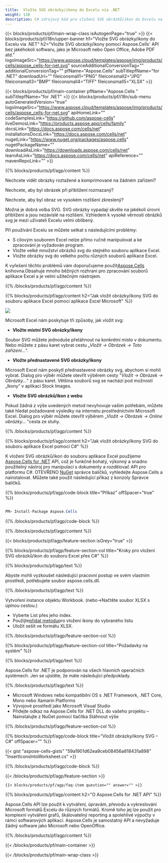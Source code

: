 ```yaml
---
title:  Vložte SVG obrázky/ikony do Excelu via .NET
weight: 110
description: C# zdrojový kód pro vložení SVG obrázků/ikon do Excelu na platformách .NET Framework, .NET Core, Mono nebo Xamarin.
---
```

{{< blocks/products/pf/main-wrap-class isAutogenPage="true" >}}
{{< blocks/products/pf/i18n/upper-banner h1="Vložte SVG obrázky/ikony do Excelu via .NET" h2="Vložte SVG obrázky/ikony pomocí Aspose.Cells\' API bez jakéhokoli softwaru, jako je Microsoft nebo Open Office, Adobe PDF atd." logoImageSrc="https://www.aspose.cloud/templates/aspose/img/products/cells/aspose_cells-for-net.svg" sourceAdditionalConversionTag="" additionalConversionTag="" pfName="Aspose.Cells" subTitlepfName="for .NET" downloadUrl="" fileiconsmall1="PNG" fileiconsmall2="JPG" fileiconsmall3="BMP" fileiconsmall4="TIFF" fileiconsmall5="XLSX" >}}

{{< blocks/products/pf/main-container pfName="Aspose.Cells " subTitlepfName="for .NET" >}}
{{< blocks/products/pf/i18n/sub-menu autoGeneratedVersion="true" logoImageSrc="https://www.aspose.cloud/templates/aspose/img/products/cells/aspose_cells-for-net.svg" apiHomeLink="" codeSamplesLink="https://github.com/aspose-cells" liveDemosLink="https://products.aspose.app/cells/family" docsLink="https://docs.aspose.com/cells/net" installationsDocsLink="https://docs.aspose.com/cells/net" nugetLink="https://www.nuget.org/packages/aspose.cells" nugetPackageName="" downloadAsLink="https://downloads.aspose.com/cells/net" learnAsLink="https://docs.aspose.com/cells/net" apiReference="" mavenRepoLink="" >}}

{{% blocks/products/pf/agp/content %}}

Nechcete vidět obrázky roztažené a komprimované na žádném zařízení?

Nechcete, aby byl obrázek při přiblížení rozmazaný?

Nechcete, aby byl obraz ve vysokém rozlišení zkreslený?

Možná je dobrá volba SVG. SVG obrázky vypadají skvěle na jakékoli úrovni přiblížení a jsou nezávislé na rozlišení. Vzhledem k vysoké věrnosti obrázků svg je mezi uživateli Excelu velmi oblíbený.

Při používání Excelu se můžete setkat s následujícími problémy:

+ S cílovým souborem Excel nelze přímo ručně manipulovat a ke zpracování je vyžadován program.
+ Vložte velké množství obrázků svg do stejného souboru aplikace Excel.
+ Vložte obrázky svg do velkého počtu různých souborů aplikace Excel.

 K vyřešení těchto problémů vám doporučujeme použít[Aspose.Cells](https://products.aspose.com/cells/) knihovna.Obsahuje mnoho běžných rozhraní pro zpracování souborů aplikace Excel a je velmi užitečným nástrojem.

{{% /blocks/products/pf/agp/content %}}

{{% blocks/products/pf/agp/content h2="Jak vložit obrázky/ikony SVG do souboru aplikace Excel pomocí aplikace Excel Microsoft" %}}

![](/cells/cs/net/icons/insert-icons-to-excel/sample.png)

Microsoft Excel nám poskytuje tři způsoby, jak vložit svg:

+  **Vložte místní SVG obrázky/ikony**

Soubor SVG můžete jednoduše přetáhnout na konkrétní místo v dokumentu. Nebo můžete z pásu karet vybrat cestu „*Vložit -> Obrázek -> Toto zařízení...*“.

+  **Vložte přednastavené SVG obrázky/ikony**

Microsoft Excel nám poskytl přednastavené obrázky svg, abychom si mohli vybrat. Dialog pro výběr můžete otevřít výběrem cesty "*Vložit -> Obrázek -> Obrázky...*" z pásu karet. Většina souborů svg se nachází pod možností „Ikony“ v aplikaci Stock Images.

+  **Vložte SVG obrázků/ikon z webu**

Pokud žádná z výše uvedených metod nevyhovuje vašim potřebám, můžete také hledat požadované výsledky na internetu prostřednictvím Microsoft Excel. Dialog pro výběr můžete otevřít výběrem „*Vložit -> Obrázek -> Online obrázky...* "cesta ze stuhy.

{{% /blocks/products/pf/agp/content %}}

{{% blocks/products/pf/agp/content h2="Jak vložit obrázky/ikony SVG do souboru aplikace Excel pomocí C#" %}}

 K vložení SVG obrázků/ikon do souboru aplikace Excel použijeme
 [Aspose.Cells for .NET](https://products.aspose.com/cells/net) 
 API, což je funkčně bohatý, výkonný a snadno použitelný nástroj pro manipulaci s dokumenty a rozdělovač API pro platformu C#. OTEVŘENO
 [NuGet](https://www.nuget.org/packages/aspose.cells) 
 správce balíčků, vyhledejte
 Aspose.Cells 
 a nainstalovat. Můžete také použít následující příkaz z konzoly Správce balíčků.

{{% blocks/products/pf/agp/code-block title="Příkaz" offSpacer="true" %}}

```cs

PM> Install-Package Aspose.Cells

```

{{% /blocks/products/pf/agp/code-block %}}

{{% /blocks/products/pf/agp/content %}}

{{< blocks/products/pf/agp/feature-section isGrey="true" >}}

{{% blocks/products/pf/agp/feature-section-col title="Kroky pro vložení SVG obrázků/ikon do souboru Excel přes C#" %}}

{{% blocks/products/pf/agp/text %}}

Abyste mohli vyzkoušet následující pracovní postup ve svém vlastním prostředí, potřebujete soubor aspose.cells.dll.

{{% /blocks/products/pf/agp/text %}}

Vytvoření instance objektu Workbook. (nebo->Načtěte soubor XLSX s úplnou cestou.)
+ Vyberte List přes jeho index.
 + Použijte[přidat metodu](https://reference.aspose.com/cells/net/aspose.cells.drawing/shapecollection/methods/addicons)pro vložení ikony do vybraného listu
+ Uložit sešit ve formátu XLSX.

{{% /blocks/products/pf/agp/feature-section-col %}}

{{% blocks/products/pf/agp/feature-section-col title="Požadavky na systém" %}}

{{% blocks/products/pf/agp/text %}}

 Aspose.Cells for .NET je podporován na všech hlavních operačních systémech. Jen se ujistěte, že máte následující předpoklady.

{{% /blocks/products/pf/agp/text %}}

-  Microsoft Windows nebo kompatibilní OS s .NET Framework, .NET Core, Mono nebo Xamarin Platforms
-  Vývojové prostředí jako Microsoft Visual Studio
-  Přidejte odkaz na Aspose.Cells for .NET DLL do vašeho projektu – Nainstalujte z NuGet pomocí tlačítka Stáhnout výše

{{% /blocks/products/pf/agp/feature-section-col %}}

{{% blocks/products/pf/agp/code-block title="Vložit obrázky/ikony SVG – C#" offSpacer="" %}}

{{< gist "aspose-cells-gists" "59a1901d62ea9ceb08456a818431a898" "InsertIconsIntoWorksheet.cs" >}}

{{% /blocks/products/pf/agp/code-block %}}

{{< /blocks/products/pf/agp/feature-section >}}

    {{< blocks/products/pf/agp/faq-item question="" answer="" >}}
 

<!-- aboutfile Starts -->

{{% blocks/products/pf/agp/content h2="O Aspose.Cells for .NET API" %}}

 Aspose.Cells API lze použít k vytváření, úpravám, převodu a vykreslování Microsoft formátů Excelu do různých formátů. Kromě toho jej lze použít pro komplexní vytváření grafů, škálovatelný reporting a spolehlivé výpočty v rámci softwarových aplikací. Aspose.Cells je samostatný API a nevyžaduje žádný software jako Microsoft nebo OpenOffice.

{{% /blocks/products/pf/agp/content %}}



<!-- aboutfile Ends -->
<!--
{{< blocks/products/pf/agp/other-supported-section title="Other Supported Splitting Formats" subTitle="Using C#, One can also split large file into chunks of many other file formats including." >}}

{{< blocks/products/pf/agp/other-supported-section-item href="https://products.aspose.com/cells/net/splitter/ods/" name="ODS" description="OpenDocument Spreadsheet File" >}}
{{< blocks/products/pf/agp/other-supported-section-item href="https://products.aspose.com/cells/net/splitter/xls/" name="XLS" description="Excel Binary Format" >}}
{{< blocks/products/pf/agp/other-supported-section-item href="https://products.aspose.com/cells/net/splitter/xlsb/" name="XLSB" description="Binary Excel Workbook File" >}}
{{< blocks/products/pf/agp/other-supported-section-item href="https://products.aspose.com/cells/net/splitter/xlsm/" name="XLSM" description="Spreadsheet File" >}}

{{< /blocks/products/pf/agp/other-supported-section >}}

-->

{{< /blocks/products/pf/main-container >}}
    
{{< /blocks/products/pf/main-wrap-class >}}
